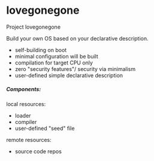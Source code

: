 # lovegonegone
Project lovegonegone

Build your own OS based on your declarative description.

- self-building on boot
- minimal configuration will be built
- compilation for target CPU only
- zero "security features"/ security via minimalism
- user-defined simple declarative description

##### Components:

local resources:
- loader
- compiler
- user-defined "seed" file

remote resources:
- source code repos
